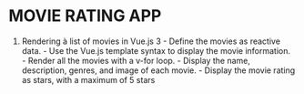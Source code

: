 # MOVIE RATING APP 
  1. Rendering à list of movies in Vue.js 3 
    - Define the movies as reactive data.
    - Use the Vue.js template syntax to display the movie information.
    - Render all the movies with a v-for loop.
    - Display the name, description, genres, and image of each movie.
    - Display the movie rating as stars, with a maximum of 5 stars